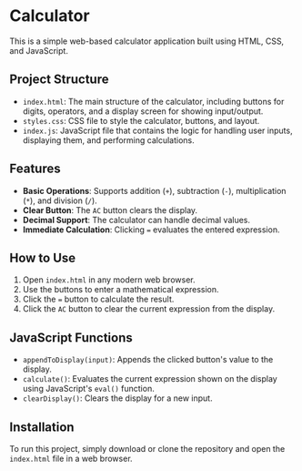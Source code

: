 # Calculator

This is a simple web-based calculator application built using HTML, CSS, and JavaScript.

## Project Structure

- `index.html`: The main structure of the calculator, including buttons for digits, operators, and a display screen for showing input/output.
- `styles.css`: CSS file to style the calculator, buttons, and layout.
- `index.js`: JavaScript file that contains the logic for handling user inputs, displaying them, and performing calculations.

## Features

- **Basic Operations**: Supports addition (`+`), subtraction (`-`), multiplication (`*`), and division (`/`).
- **Clear Button**: The `AC` button clears the display.
- **Decimal Support**: The calculator can handle decimal values.
- **Immediate Calculation**: Clicking `=` evaluates the entered expression.

## How to Use

1. Open `index.html` in any modern web browser.
2. Use the buttons to enter a mathematical expression.
3. Click the `=` button to calculate the result.
4. Click the `AC` button to clear the current expression from the display.

## JavaScript Functions

- `appendToDisplay(input)`: Appends the clicked button's value to the display.
- `calculate()`: Evaluates the current expression shown on the display using JavaScript's `eval()` function.
- `clearDisplay()`: Clears the display for a new input.

## Installation

To run this project, simply download or clone the repository and open the `index.html` file in a web browser.

